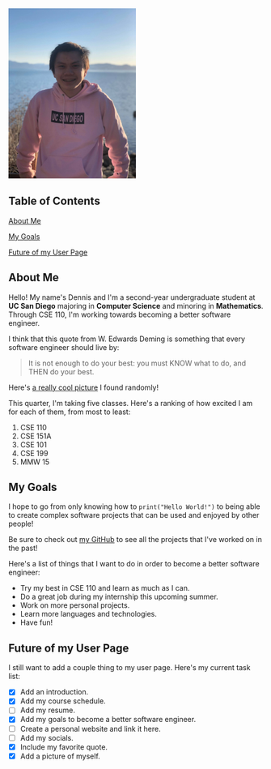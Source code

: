 <img src="images/dennis-tahoe.jpeg" width="50%">

## Table of Contents
[About Me](#about-me)

[My Goals](#my-goals)

[Future of my User Page](#future-of-my-user-page)

## About Me
Hello! My name's Dennis and I'm a second-year undergraduate student at **UC San Diego** majoring in **Computer Science** and minoring in **Mathematics**. Through CSE 110, I'm working towards becoming a better software engineer. 

I think that this quote from W. Edwards Deming is something that every software engineer should live by:
> It is not enough to do your best: you must KNOW what to do, and THEN do your best.

Here's [a really cool picture](images/rick-roll.jpeg) I found randomly!

This quarter, I'm taking five classes. Here's a ranking of how excited I am for each of them, from most to least:
1. CSE 110
2. CSE 151A
3. CSE 101
4. CSE 199
5. MMW 15

## My Goals
I hope to go from only knowing how to `print("Hello World!")` to being able to create complex software projects that can be used and enjoyed by other people!

Be sure to check out [my GitHub](https://github.com/denniskluc) to see all the projects that I've worked on in the past!

Here's a list of things that I want to do in order to become a better software engineer:
- Try my best in CSE 110 and learn as much as I can.
- Do a great job during my internship this upcoming summer.
- Work on more personal projects.
- Learn more languages and technologies.
- Have fun!

## Future of my User Page
I still want to add a couple thing to my user page. Here's my current task list:
- [x] Add an introduction.
- [x] Add my course schedule.
- [ ] Add my resume.
- [x] Add my goals to become a better software engineer.
- [ ] Create a personal website and link it here. 
- [ ] Add my socials. 
- [x] Include my favorite quote. 
- [x] Add a picture of myself. 